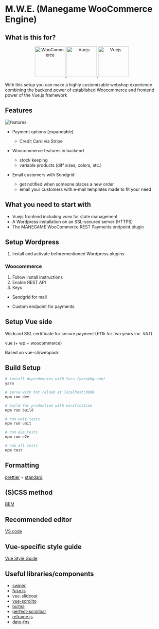 # M.W.E. (Manegame WooCommerce Engine)

## What is this for?
<p align='center'><a href="https://woocommerce.com/">
<img src="https://woocommerce.com/wp-content/themes/woo/images/logo-woocommerce@2x.png" alt="WooCommerce" width=100>
</a><a href="https://vuejs.org/"><img src="https://vuejs.org/images/logo.png" alt="Vuejs" width=100>
</a><a href="https://vuejs.org/">
<img src="https://s.w.org/style/images/about/standard.png" alt="Vuejs" width=100>
</a></p>


With this setup you can make a highly customizable webshop experience combining the backend power of established Woocommerce and frontend power of the Vue.js framework

## Features

<img style='text-align: center;' src='https://gigaom.com/wp-content/uploads/sites/1/2011/01/swiss1.jpg' alt='features' />

- Payment options (expandable)
  - Credit Card via Stripe

- Woocommerce features in backend
  - stock keeping
  - variable products (diff sizes, colors, etc.)

- Email customers with Sendgrid 
  - get notified when someone places a new order
  - email your customers with e-mail templates made to fit your need

## What you need to start with
- Vuejs frontend including vuex for state management
- A Wordpress installation on an SSL-secured server (HTTPS)
- The MANEGAME WooCommerce REST Payments endpoint plugin

## Setup Wordpress

1. Install and activate beforementioned Wordpress plugins

### Woocommerce
  1. Follow install instructions
  2. Enable REST API
  3. Keys
  
  - Sendgrid for mail

  - Custom endpoint for payments

## Setup Vue side
Wildcard SSL certificate for secure payment (€115 for two years inc. VAT)

vue (+ wp + woocommerce)

Based on vue-cli/webpack




## Build Setup

``` bash
# install dependencies with Yarn (yarnpkg.com)
yarn

# serve with hot reload at localhost:8080
npm run dev

# build for production with minification
npm run build

# run unit tests
npm run unit

# run e2e tests
npm run e2e

# run all tests
npm test
```

## Formatting

[prettier](https://github.com/prettier/prettier/) + [standard](https://standardjs.com/)

## (S)CSS method

[BEM](http://getbem.com/)

## Recommended editor

[VS code](https://code.visualstudio.com/)

## Vue-specific style guide

[Vue Style Guide](https://vuejs.org/v2/style-guide/)

## Useful libraries/components

- [swiper](https://github.com/nolimits4web/swiper/)
- [fuse.js](http://fusejs.io/)
- [vue-slideout](https://github.com/vouill/vue-slideout)
- [vue-scrollto](https://github.com/rigor789/vue-scrollto)
- [bulma](https://bulma.io/)
- [perfect-scrollbar](https://github.com/utatti/perfect-scrollbar)
- [reframe.js](https://github.com/dollarshaveclub/reframe.js/)
- [date-fns](https://date-fns.org)
